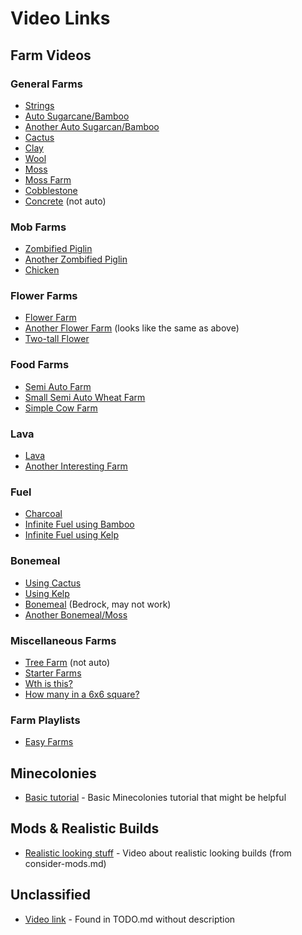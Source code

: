 # Video Links

## Farm Videos

### General Farms

* [Strings](https://www.youtube.com/watch?v=MW8xA9cuTTE)
* [Auto Sugarcane/Bamboo](https://www.youtube.com/watch?v=qEE405lduWw)
* [Another Auto Sugarcan/Bamboo](https://youtu.be/7u38TamjpGQ?t=246)
* [Cactus](https://www.youtube.com/watch?v=Zgk0RBP2xjU&t=196s)
* [Clay](https://youtu.be/967Cph_WVWI?t=561)
* [Wool](https://youtu.be/ss3iIBXGUCo?t=278)
* [Moss](https://www.youtube.com/watch?v=QLR25vQoYSs)
* [Moss Farm](https://www.youtube.com/watch?v=n-m7qJxKCqM)
* [Cobblestone](https://www.youtube.com/watch?v=7u38TamjpGQ)
* [Concrete](https://www.youtube.com/watch?v=Xiy_DfAJWBE) (not auto)

### Mob Farms

* [Zombified Piglin](https://youtu.be/Z3bzbFuwZjQ?t=521)
* [Another Zombified Piglin](https://youtu.be/7u38TamjpGQ?t=448)
* [Chicken](https://www.youtube.com/watch?v=QKIc3lJPf8I)

### Flower Farms

* [Flower Farm](https://www.youtube.com/watch?v=5S0D1DS9w7c)
* [Another Flower Farm](https://www.youtube.com/watch?v=imdoffqe2uk) (looks like the same as above)
* [Two-tall Flower](https://www.youtube.com/watch?v=qXGNm9ZuIuI)

### Food Farms

* [Semi Auto Farm](https://youtu.be/e0LqWbILLDY?t=349)
* [Small Semi Auto Wheat Farm](https://www.youtube.com/watch?v=ppC1z13iXY4)
* [Simple Cow Farm](https://www.youtube.com/watch?v=8VWPLHsGk9o)

### Lava

* [Lava](https://youtu.be/967Cph_WVWI?t=393)
* [Another Interesting Farm](https://youtu.be/ss3iIBXGUCo?t=129)

### Fuel

* [Charcoal](https://www.youtube.com/watch?v=v2lkKXB0bGw)
* [Infinite Fuel using Bamboo](https://youtu.be/e0LqWbILLDY?t=448)
* [Infinite Fuel using Kelp](https://www.youtube.com/watch?v=SzOnYCRxVBM)

### Bonemeal

* [Using Cactus](https://www.youtube.com/watch?v=e0LqWbILLDY)
* [Using Kelp](https://www.youtube.com/watch?v=ss3iIBXGUCo)
* [Bonemeal](https://www.youtube.com/shorts/ml5nLfh1fHU) (Bedrock, may not work)
* [Another Bonemeal/Moss](https://www.youtube.com/watch?v=Nl9J2_RhfmA)

### Miscellaneous Farms

* [Tree Farm](https://www.youtube.com/watch?v=Kr_XKNACkM0) (not auto)
* [Starter Farms](https://www.youtube.com/watch?v=AbCp3Bi3YQQ)
* [Wth is this?](https://www.youtube.com/shorts/bbt8fAfs3SI)
* [How many in a 6x6 square?](https://www.youtube.com/watch?v=gsF-BQP-bQo)

### Farm Playlists

* [Easy Farms](https://www.youtube.com/watch?v=kDwshbClroc&list=PLO_MTA4Blm7BcFohux5xw_wk5S9IXEKU0)

## Minecolonies

* [Basic tutorial](https://www.youtube.com/watch?v=MDxCPKh6im0) - Basic Minecolonies tutorial that might be helpful

## Mods & Realistic Builds

* [Realistic looking stuff](https://www.youtube.com/watch?v=TaNxGz7CPJo) - Video about realistic looking builds (from consider-mods.md)

## Unclassified

* [Video link](https://youtu.be/ZY8gCHx7lIU?si=NLZTCHBSP9_rxLs5) - Found in TODO.md without description
